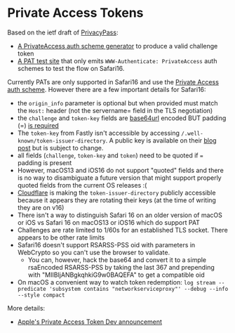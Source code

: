 # Private Access Tokens

Based on the ietf draft of [PrivacyPass](https://www.ietf.org/archive/id/draft-ietf-privacypass-auth-scheme-05.html):

* [A PrivateAccess auth scheme generator](https://private-access-token.colinbendell.dev) to produce a valid challenge token
* [A PAT test site](https://private-access-token.colinbendell.dev/test.html) that only emits `WWW-Authenticate: PrivateAccess` auth schemes to test the flow on Safari16.

Currently PATs are only supported in Safari16 and use the [Private Access auth scheme](https://www.ietf.org/archive/id/draft-ietf-privacypass-auth-scheme-05.html). However there are a few important details for Safari16:

* the `origin_info` parameter is optional but when provided must match the `Host:` header (not the servername= field in the TLS negotiation)
* the `challenge` and `token-key` fields are [base64url](https://datatracker.ietf.org/doc/html/rfc4648#section-5) encoded BUT padding (=) [is required](https://github.com/ietf-wg-privacypass/base-drafts/issues/117)
* The `token-key` from Fastly isn't accessible by accessing `/.well-known/token-issuer-directory`. A public key is available on their [blog post](https://www.fastly.com/blog/private-access-tokens-stepping-into-the-privacy-respecting-captcha-less) but is subject to change.
* all fields (`challenge`, `token-key` and `token`) need to be quoted if `=` padding is present
* However, macOS13 and iOS16 do not support "quoted" fields and there is no way to disambiguate a future version that might support properly quoted fields from the current OS releases :(
* [Cloudflare](https://blog.cloudflare.com/eliminating-captchas-on-iphones-and-macs-using-new-standard/) is making the `token-issuer-directory` publicly accessible because it appears they are rotating their keys (at the time of writing they are on v16)
* There isn't a way to distinguish Safari 16 on an older version of macOS or iOS vs Safari 16 on macOS13 or iOS16 which do support PAT
* Challenges are rate limited to 1/60s for an established TLS socket. There appears to be other rate limits
* Safari16 doesn't support RSARSS-PSS oid with parameters in WebCrypto so you can't use the browser to validate.
  * You can, however, hack the base64 and convert it to a simple rsaEncoded RSARSS-PSS by taking the last 367 and prepending with "MIIBIjANBgkqhkiG9w0BAQEFA" to get a compatible oid
* On macOS a convenient way to watch token redemption: `log stream --predicate 'subsystem contains "networkserviceproxy"' --debug --info --style compact`

More details:
* [Apple's Private Access Token Dev announcement](https://developer.apple.com/news/?id=huqjyh7k)
